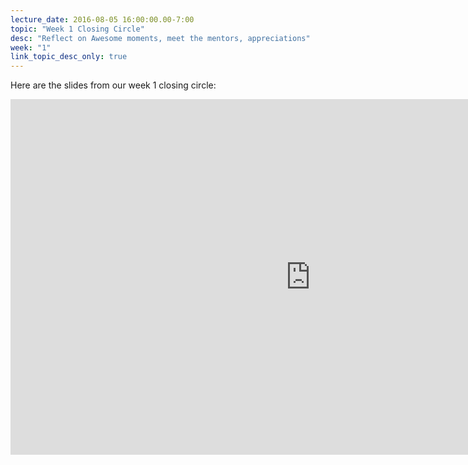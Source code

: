 ```yaml
---
lecture_date: 2016-08-05 16:00:00.00-7:00
topic: "Week 1 Closing Circle"
desc: "Reflect on Awesome moments, meet the mentors, appreciations"
week: "1"
link_topic_desc_only: true
---
```


Here are the slides from our week 1 closing circle:

<iframe src="https://docs.google.com/presentation/d/1GI7oLdmEyarUDVC77TRb6IBRofWEgKVNVqV97fqLpa0/embed?start=false&loop=false&delayms=3000" frameborder="0" width="960" height="569" allowfullscreen="true" mozallowfullscreen="true" webkitallowfullscreen="true"></iframe>
